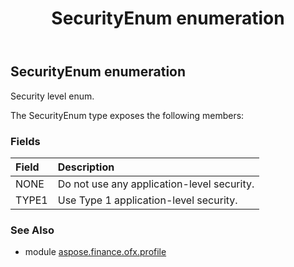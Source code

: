 ﻿---
title: SecurityEnum enumeration
second_title: Aspose.Finance for Python via .NET API References
description: 
type: docs
weight: 580
url: /python-net/aspose.finance.ofx.profile/securityenum/
is_root: false
---

## SecurityEnum enumeration

Security level enum.



The SecurityEnum type exposes the following members:

### Fields
| Field | Description |
| :- | :- |
| NONE | Do not use any application-level security. |
| TYPE1 | Use Type 1 application-level security. |


### See Also

* module [aspose.finance.ofx.profile](../)
